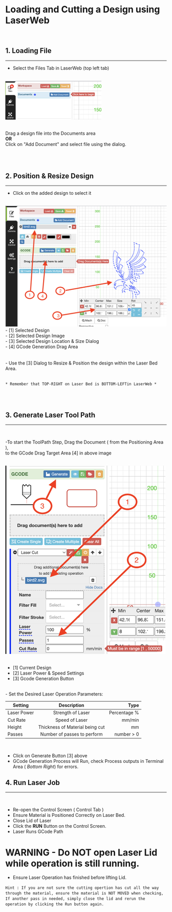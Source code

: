 # **Loading and Cutting a Design using LaserWeb**

<br/>

## **1. Loading File**
---


- Select the Files Tab in LaserWeb (top left tab)
<br/>

 <img src="../images/Files%20Tab.png" width="300px">
 <br/>
<br/>

Drag a design file into the Documents area <br/>
    **OR**
<br/>Click on "Add Document" and select file using the dialog.

<br/>
<br/>

## **2. Position & Resize Design**

---

- Click on the added design to select it
<br/>

<img src="../images/LoadedDoc.png" >
- [1] Selected Design<br/>
- [2] Selected Design Image <br/>
- [3] Selected Design Location & Size Dialog<br/>
- [4] GCode Generation Drag Area<br/>
<br/>
<br/>
- Use the [3] Dialog to Resize & Position the design within the Laser Bed Area.<br/>
<br/>
    
    * Remember that TOP-RIGHT on Laser Bed is BOTTOM-LEFTin LaserWeb *


<br/>

<br/>

## **3. Generate Laser Tool Path**

---
<br/>

-To start the ToolPath Step, Drag the Document ( from the Positioning Area ), <br/>to the GCode Drag Target Area [4] in above image
<br/>
<br/>

<img src="../images/GCodeTab.png" width="500">
<br/>
<br/>

* [1] Current Design
* [2] Laser Power & Speed Settings
* [3] Gcode Generation Button
<br/>
- Set the Desired Laser Operation Parameters: 

| Setting       | Description   | Type  |
| ------------- |:-------------:| -----:|
| Laser Power     | Strength of Laser | Percentage % |
| Cut Rate    | Speed of Laser  |   mm/min |
| Height | Thickness of Material being cut      |    mm |
| Passes | Number of passes to perform | number > 0|


<br/>

- Click on Generate Button [3] above
- GCode Generation Process will Run, check Process outputs in Terminal Area ( 
    *Bottom Right*) for errors.

## **4. Run Laser Job**
---
<br/>

- Re-open the Control Screen ( Control Tab )
- Ensure Material is Positioned Correctly on Laser Bed.
- Close Lid of Laser 
- Click the 
**RUN** Button on the Control Screen.
- Laser Runs GCode Path

# WARNING - Do NOT open Laser Lid while operation is still running.
- Ensure Laser Operation has finished before lifting Lid.

````Hint : If you are not sure the cutting opertion has cut all the way through the material, ensure the material is NOT MOVED when checking, If another pass in needed, simply close the lid and rerun the operation by clicking the Run button again.````







